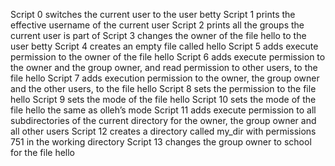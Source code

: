 Script 0 switches the current user to the user betty
Script 1 prints the effective username of the current user
Script 2 prints all the groups the current user is part of
Script 3 changes the owner of the file hello to the user betty
Script 4 creates an empty file called hello
Script 5 adds execute permission to the owner of the file hello
Script 6 adds execute permission to the owner and the group owner, and read permission to other users, to the file hello
Script 7 adds execution permission to the owner, the group owner and the other users, to the file hello
Script 8 sets the permission to the file hello
Script 9 sets the mode of the file hello
Script 10 sets the mode of the file hello the same as olleh’s mode
Script 11 adds execute permission to all subdirectories of the current directory for the owner, the group owner and all other users
Script 12 creates a directory called my_dir with permissions 751 in the working directory
Script 13 changes the group owner to school for the file hello
